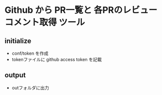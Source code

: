 # Github から PR一覧と 各PRのレビューコメント取得 ツール

## initialize

- conf/token を作成
- tokenファイルに github access token を記載

## output

- outフォルダに出力

